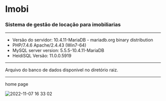 # Imobi
### Sistema de gestão de locação para imobiliarias
---
* Versão do servidor: 10.4.11-MariaDB - mariadb.org binary distribution
* PHP/7.4.6 Apache/2.4.43 (Win7-64) 
* MySQL server version: 5.5.5-10.4.11-MariaDB
* HeidiSQL Versão: 11.0.0.5919
---
Arquivo do banco de dados disponivel no diretório raiz.

---
home page

![2022-11-07 16 33 02](https://user-images.githubusercontent.com/106672970/200398610-a1d2082d-ef7d-4b9b-9388-f85f4e524d23.jpg)

